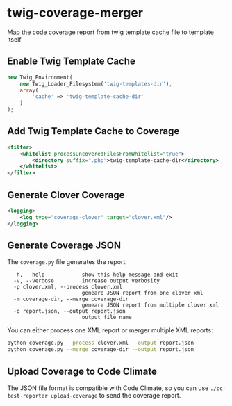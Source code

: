 # twig-coverage-merger
Map the code coverage report from twig template cache file to template itself

## Enable Twig Template Cache
```php
new Twig_Environment(
    new Twig_Loader_Filesystem('twig-templates-dir'),
    array(
        'cache' => 'twig-template-cache-dir'
    )
);
```

## Add Twig Template Cache to Coverage
```xml
<filter>
    <whitelist processUncoveredFilesFromWhitelist="true">
        <directory suffix=".php">twig-template-cache-dir</directory>
    </whitelist>
</filter>
```

## Generate Clover Coverage
```xml
<logging>
    <log type="coverage-clover" target="clover.xml"/>
</logging>
```

## Generate Coverage JSON
The `coverage.py` file generates the report:
```
  -h, --help            show this help message and exit
  -v, --verbose         increase output verbosity
  -p clover.xml, --process clover.xml
                        geneare JSON report from one clover xml
  -m coverage-dir, --merge coverage-dir
                        geneare JSON report from multiple clover xml
  -o report.json, --output report.json
                        output file name
```

You can either process one XML report or merger multiple XML reports:
```sh
python coverage.py --process clover.xml --output report.json
python coverage.py --merge coverage-dir --output report.json
```
## Upload Coverage to Code Climate
The JSON file format is compatible with Code Climate, so you can use `./cc-test-reporter upload-coverage` to send the coverage report.

